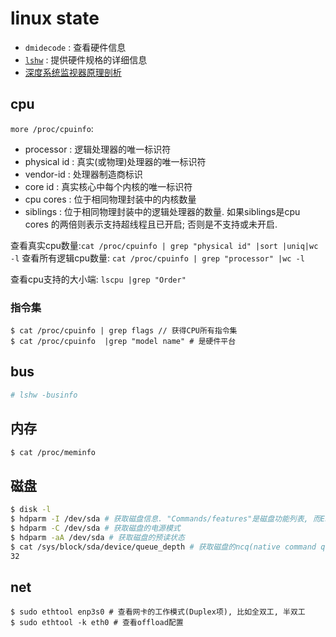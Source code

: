 # linux state
- `dmidecode` : 查看硬件信息
- [`lshw`](https://linux.cn/article-11194-1.html) : 提供硬件规格的详细信息
- [深度系统监视器原理剖析](https://manateelazycat.github.io/deepin/2017/07/22/deepin-system-monitor.html)

## cpu
`more /proc/cpuinfo`:
- processor : 逻辑处理器的唯一标识符
- physical id : 真实(或物理)处理器的唯一标识符
- vendor-id : 处理器制造商标识
- core id : 真实核心中每个内核的唯一标识符
- cpu cores : 位于相同物理封装中的内核数量
- siblings : 位于相同物理封装中的逻辑处理器的数量. 如果siblings是cpu cores 的两倍则表示支持超线程且已开启; 否则是不支持或未开启.

查看真实cpu数量:`cat /proc/cpuinfo | grep "physical id" |sort |uniq|wc -l`
查看所有逻辑cpu数量: `cat /proc/cpuinfo | grep "processor" |wc -l`

查看cpu支持的大小端: `lscpu |grep "Order"`

### 指令集
```
$ cat /proc/cpuinfo | grep flags // 获得CPU所有指令集
$ cat /proc/cpuinfo  |grep "model name" # 是硬件平台
```

## bus
```bash
# lshw -businfo
```

## 内存
```bash
$ cat /proc/meminfo
```

## 磁盘
```bash
$ disk -l
$ hdparm -I /dev/sda # 获取磁盘信息. "Commands/features"是磁盘功能列表, 而Enabled列中有"*"前缀的该磁盘支持的功能. 通过该命令也可设置磁盘的电源模式(省电设置)
$ hdparm -C /dev/sda # 获取磁盘的电源模式
$ hdparm -aA /dev/sda # 获取磁盘的预读状态
$ cat /sys/block/sda/device/queue_depth # 获取磁盘的ncq(native command queuing)
32
```

## net
```
$ sudo ethtool enp3s0 # 查看网卡的工作模式(Duplex项), 比如全双工, 半双工
$ sudo ethtool -k eth0 # 查看offload配置
```